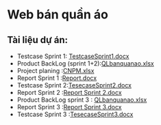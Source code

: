 # Web bán quần áo

## Tài liệu dự án:
- Testcase Sprint 1: [TestcaseSprint1.docx](https://github.com/user-attachments/files/17487893/TestcaseSprint1.docx)
- Product BackLog (sprint 1+2):[QLbanquanao.xlsx](https://github.com/user-attachments/files/17396747/QLbanquanao.xlsx)
- Project planing :[CNPM.xlsx](https://github.com/user-attachments/files/17406950/CNPM.xlsx)
- Report Sprint 1 :[Report.docx](https://github.com/user-attachments/files/17517729/Report.docx)
- Testcase Sprint 2:[TesecaseSprint2.docx](https://github.com/user-attachments/files/17396763/TesecaseSprint2.docx)
- Report Sprint 2 :[Report Sprint 2.docx](https://github.com/user-attachments/files/17517742/Report.Sprint.2.docx)
- Product BackLog sprint 3 : [QLbanquanao.xlsx](https://github.com/user-attachments/files/17848087/QLbanquanao.xlsx)
- Report Sprint 3 :[Report Sprint 3.docx](https://github.com/user-attachments/files/17848097/Report.Sprint.3.docx)
- Testcase Sprint 3 :[TesecaseSprint3.docx](https://github.com/user-attachments/files/17848397/TesecaseSprint3.docx)
